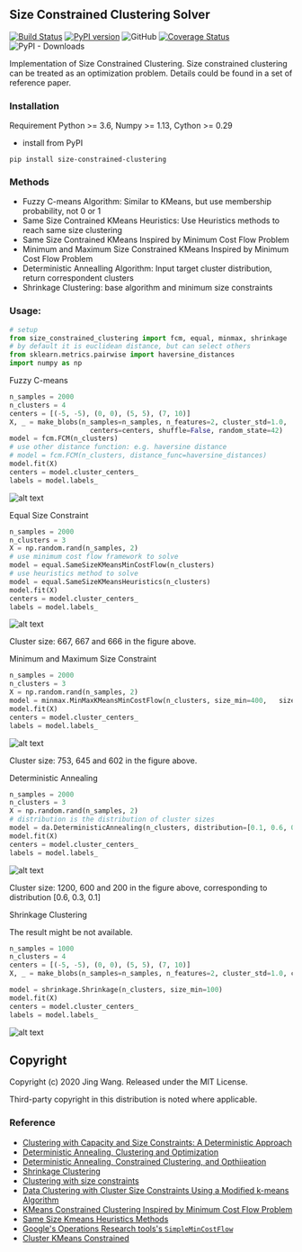 ## Size Constrained Clustering Solver
[![Build Status](https://travis-ci.org/jingw2/size_constrained_clustering.svg?branch=master)](https://travis-ci.org/jingw2/size_constrained_clustering)
[![PyPI version](https://badge.fury.io/py/size-constrained-clustering.svg)](https://badge.fury.io/py/size-constrained-clustering)
![GitHub](https://img.shields.io/github/license/jingw2/size_constrained_clustering)
[![Coverage Status](https://coveralls.io/repos/github/jingw2/size_constrained_clustering/badge.svg?branch=master)](https://coveralls.io/github/jingw2/size_constrained_clustering?branch=master)
![PyPI - Downloads](https://img.shields.io/pypi/dm/size-constrained-clustering)


Implementation of Size Constrained Clustering. 
Size constrained clustering can be treated as an optimization problem. Details could be found in a set of reference paper.

### Installation
Requirement Python >= 3.6, Numpy >= 1.13, Cython >= 0.29
* install from PyPI
```shell
pip install size-constrained-clustering
```

### Methods
* Fuzzy C-means Algorithm: Similar to KMeans, but use membership probability, not 0 or 1
* Same Size Contrained KMeans Heuristics: Use Heuristics methods to reach same size clustering
* Same Size Contrained KMeans Inspired by Minimum Cost Flow Problem
* Minimum and Maximum Size Constrained KMeans Inspired by Minimum Cost Flow Problem
* Deterministic Annealling Algorithm: Input target cluster distribution, return correspondent clusters
* Shrinkage Clustering: base algorithm and minimum size constraints

### Usage:
```python
# setup
from size_constrained_clustering import fcm, equal, minmax, shrinkage
# by default it is euclidean distance, but can select others
from sklearn.metrics.pairwise import haversine_distances
import numpy as np
```

Fuzzy C-means 
```python
n_samples = 2000
n_clusters = 4
centers = [(-5, -5), (0, 0), (5, 5), (7, 10)]
X, _ = make_blobs(n_samples=n_samples, n_features=2, cluster_std=1.0,
                    centers=centers, shuffle=False, random_state=42)
model = fcm.FCM(n_clusters)
# use other distance function: e.g. haversine distance
# model = fcm.FCM(n_clusters, distance_func=haversine_distances)
model.fit(X)
centers = model.cluster_centers_
labels = model.labels_
```
![alt text](https://github.com/jingw2/size_constrained_clustering/blob/master/pic/fcm.png)


Equal Size Constraint
```python
n_samples = 2000
n_clusters = 3
X = np.random.rand(n_samples, 2)
# use minimum cost flow framework to solve
model = equal.SameSizeKMeansMinCostFlow(n_clusters)
# use heuristics method to solve
model = equal.SameSizeKMeansHeuristics(n_clusters)
model.fit(X)
centers = model.cluster_centers_
labels = model.labels_
```
![alt text](https://github.com/jingw2/size_constrained_clustering/blob/master/pic/equal.png)

Cluster size: 667, 667 and 666 in the figure above.

Minimum and Maximum Size Constraint
```python
n_samples = 2000
n_clusters = 3
X = np.random.rand(n_samples, 2)
model = minmax.MinMaxKMeansMinCostFlow(n_clusters, size_min=400,   size_max=800)
model.fit(X)
centers = model.cluster_centers_
labels = model.labels_
```
![alt text](https://github.com/jingw2/size_constrained_clustering/blob/master/pic/minmax.png)

Cluster size: 753, 645 and 602 in the figure above.

Deterministic Annealing
```python
n_samples = 2000
n_clusters = 3
X = np.random.rand(n_samples, 2)
# distribution is the distribution of cluster sizes
model = da.DeterministicAnnealing(n_clusters, distribution=[0.1, 0.6, 0.3])
model.fit(X)
centers = model.cluster_centers_
labels = model.labels_
```
![alt text](https://github.com/jingw2/size_constrained_clustering/blob/master/pic/da.png)

Cluster size: 1200, 600 and 200 in the figure above, corresponding to distribution [0.6, 0.3, 0.1]

Shrinkage Clustering

The result might be not available.
```python
n_samples = 1000
n_clusters = 4
centers = [(-5, -5), (0, 0), (5, 5), (7, 10)]
X, _ = make_blobs(n_samples=n_samples, n_features=2, cluster_std=1.0, centers=centers, shuffle=False, random_state=42)

model = shrinkage.Shrinkage(n_clusters, size_min=100)
model.fit(X)
centers = model.cluster_centers_
labels = model.labels_
```
![alt text](https://github.com/jingw2/size_constrained_clustering/blob/master/pic/shrinkage.png)


## Copyright
Copyright (c) 2020 Jing Wang. Released under the MIT License. 

Third-party copyright in this distribution is noted where applicable.

### Reference
* [Clustering with Capacity and Size Constraints: A Deterministic
Approach](http://web.eecs.umich.edu/~mayankb/docs/ClusterCap.pdf)
* [Deterministic Annealing, Clustering and Optimization](https://thesis.library.caltech.edu/2858/1/Rose_k_1991.pdf)
* [Deterministic Annealing, Constrained Clustering, and Opthiieation](https://authors.library.caltech.edu/78353/1/00170767.pdf)
* [Shrinkage Clustering](https://www.researchgate.net/publication/322668506_Shrinkage_Clustering_A_fast_and_size-constrained_clustering_algorithm_for_biomedical_applications)
* [Clustering with size constraints](https://www.researchgate.net/publication/268292668_Clustering_with_Size_Constraints)
* [Data Clustering with Cluster Size Constraints Using a Modified k-means Algorithm](https://core.ac.uk/download/pdf/61217069.pdf)
* [KMeans Constrained Clustering Inspired by Minimum Cost Flow Problem](https://github.com/joshlk/k-means-constrained)
* [Same Size Kmeans Heuristics Methods](https://elki-project.github.io/tutorial/same-size_k_means)
* [Google's Operations Research tools's
`SimpleMinCostFlow`](https://developers.google.com/optimization/flow/mincostflow)
* [Cluster KMeans Constrained](https://www.microsoft.com/en-us/research/wp-content/uploads/2016/02/tr-2000-65.pdf)
